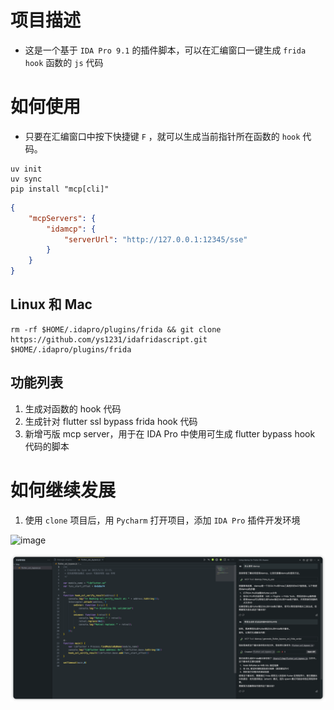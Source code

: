 # 项目描述

*   这是一个基于 `IDA Pro 9.1` 的插件脚本，可以在汇编窗口一键生成 `frida hook` 函数的 `js` 代码

# 如何使用

*   只要在汇编窗口中按下快捷键 `F` ，就可以生成当前指针所在函数的 `hook` 代码。
```shell
uv init
uv sync
pip install "mcp[cli]"
```
```json
{
    "mcpServers": {
        "idamcp": {
            "serverUrl": "http://127.0.0.1:12345/sse"
        }
    }
}
```

## Linux 和 Mac
```shell
rm -rf $HOME/.idapro/plugins/frida && git clone https://github.com/ys1231/idafridascript.git $HOME/.idapro/plugins/frida
```

## 功能列表

1. 生成对函数的 hook 代码
2. 生成针对 flutter ssl bypass frida hook 代码
3. 新增丐版 mcp server，用于在 IDA Pro 中使用可生成 flutter bypass hook 代码的脚本

# 如何继续发展

1. 使用 `clone` 项目后，用 `Pycharm` 打开项目，添加 `IDA Pro` 插件开发环境

![image](resources/screenshot-20250407-020045.png)

![img.png](resources/img.png)